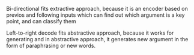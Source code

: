 Bi-directional fits extractive approach, because it is an encoder based on previos and following inputs
which can find out which argument is a key point, and can classify them

Left-to-right decode fits abstractive approach, because it works for generating and in abstractive approach,
it generates new argument in the form of paraphrasing or new words.
